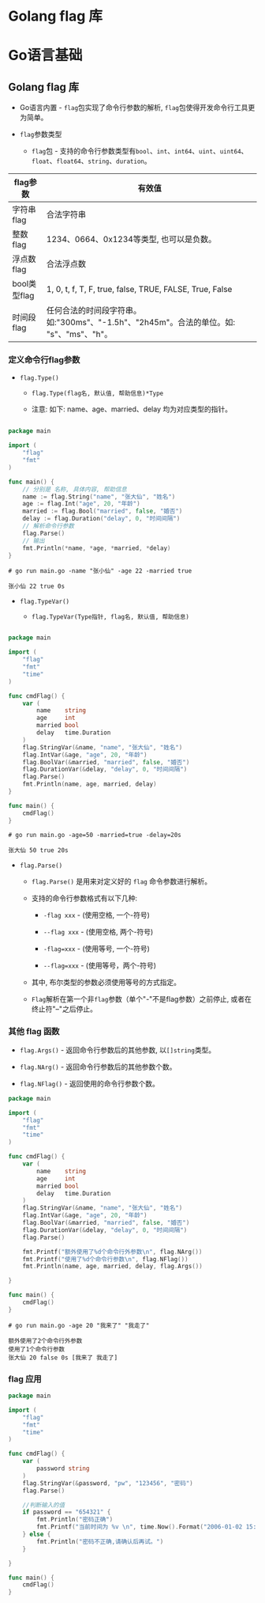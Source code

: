 # Golang flag 库


# Go语言基础

## Golang flag 库

* Go语言内置 - `flag`包实现了命令行参数的解析, `flag`包使得开发命令行工具更为简单。

* `flag`参数类型

  * `flag`包 - 支持的命令行参数类型有`bool`、`int`、`int64`、`uint`、`uint64`、`float`、`float64`、`string`、`duration`。


|flag参数|有效值|
|-|-|
|字符串flag|合法字符串|
|整数flag|1234、0664、0x1234等类型, 也可以是负数。|
|浮点数flag|合法浮点数|
|bool类型flag|1, 0, t, f, T, F, true, false, TRUE, FALSE, True, False|
|时间段flag|任何合法的时间段字符串。如:"300ms"、"-1.5h"、"2h45m"。合法的单位。如: "s"、"ms"、"h"。|

### 定义命令行flag参数

* `flag.Type()`

  * `flag.Type(flag名, 默认值, 帮助信息)*Type` 

  * 注意: 如下: name、age、married、delay 均为对应类型的指针。

```go

package main

import (
	"flag"
	"fmt"
)

func main() {
	// 分别是 名称, 具体内容, 帮助信息
	name := flag.String("name", "张大仙", "姓名")
	age := flag.Int("age", 20, "年龄")
	married := flag.Bool("married", false, "婚否")
	delay := flag.Duration("delay", 0, "时间间隔")
	// 解析命令行参数
	flag.Parse()
	// 输出
	fmt.Println(*name, *age, *married, *delay)
}

```

```shell
# go run main.go -name "张小仙" -age 22 -married true 

张小仙 22 true 0s

```

* `flag.TypeVar()`

  * `flag.TypeVar(Type指针, flag名, 默认值, 帮助信息)` 

```go

package main

import (
	"flag"
	"fmt"
	"time"
)

func cmdFlag() {
	var (
		name    string
		age     int
		married bool
		delay   time.Duration
	)
	flag.StringVar(&name, "name", "张大仙", "姓名")
	flag.IntVar(&age, "age", 20, "年龄")
	flag.BoolVar(&married, "married", false, "婚否")
	flag.DurationVar(&delay, "delay", 0, "时间间隔")
	flag.Parse()
	fmt.Println(name, age, married, delay)
}

func main() {
	cmdFlag()
}


```

```shell
# go run main.go -age=50 -married=true -delay=20s

张大仙 50 true 20s

```



* `flag.Parse()`

  * `flag.Parse()` 是用来对定义好的 `flag` 命令参数进行解析。

  * 支持的命令行参数格式有以下几种:

    * `-flag xxx` - (使用空格, 一个-符号)
 
    * `--flag xxx` - (使用空格, 两个-符号)

    * `-flag=xxx` - (使用等号, 一个-符号) 

    * `--flag=xxx` - (使用等号，两个-符号)

  * 其中, 布尔类型的参数必须使用等号的方式指定。

  * `Flag`解析在第一个非`flag`参数（单个"-"不是flag参数）之前停止, 或者在终止符"–"之后停止。


### 其他 flag 函数


* `flag.Args()` - 返回命令行参数后的其他参数, 以`[]string`类型。

* `flag.NArg()` - 返回命令行参数后的其他参数个数。

* `flag.NFlag()` - 返回使用的命令行参数个数。



```go
package main

import (
	"flag"
	"fmt"
	"time"
)

func cmdFlag() {
	var (
		name    string
		age     int
		married bool
		delay   time.Duration
	)
	flag.StringVar(&name, "name", "张大仙", "姓名")
	flag.IntVar(&age, "age", 20, "年龄")
	flag.BoolVar(&married, "married", false, "婚否")
	flag.DurationVar(&delay, "delay", 0, "时间间隔")
	flag.Parse()

	fmt.Printf("额外使用了%d个命令行外参数\n", flag.NArg())
	fmt.Printf("使用了%d个命令行参数\n", flag.NFlag())
	fmt.Println(name, age, married, delay, flag.Args())

}

func main() {
	cmdFlag()
}
```

```shell
# go run main.go -age 20 "我来了" "我走了" 

额外使用了2个命令行外参数
使用了1个命令行参数
张大仙 20 false 0s [我来了 我走了]

```


### flag 应用


```go
package main

import (
	"flag"
	"fmt"
	"time"
)

func cmdFlag() {
	var (
		password string
	)
	flag.StringVar(&password, "pw", "123456", "密码")
	flag.Parse()

	//判断输入的值
	if password == "654321" {
		fmt.Println("密码正确")
		fmt.Printf("当前时间为 %v \n", time.Now().Format("2006-01-02 15:04:05"))
	} else {
		fmt.Println("密码不正确,请确认后再试。")
	}

}

func main() {
	cmdFlag()
}
```


